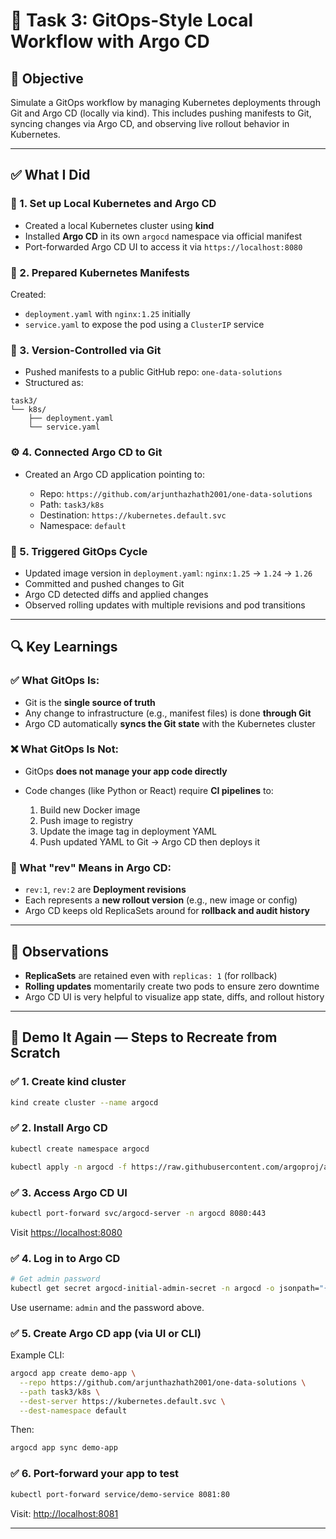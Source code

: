 # 🚀 Task 3: GitOps-Style Local Workflow with Argo CD

## 📌 Objective

Simulate a GitOps workflow by managing Kubernetes deployments through Git and Argo CD (locally via kind). This includes pushing manifests to Git, syncing changes via Argo CD, and observing live rollout behavior in Kubernetes.

---

## ✅ What I Did

### 🔧 1. Set up Local Kubernetes and Argo CD

* Created a local Kubernetes cluster using **kind**
* Installed **Argo CD** in its own `argocd` namespace via official manifest
* Port-forwarded Argo CD UI to access it via `https://localhost:8080`

### 📂 2. Prepared Kubernetes Manifests

Created:

* `deployment.yaml` with `nginx:1.25` initially
* `service.yaml` to expose the pod using a `ClusterIP` service

### 📝 3. Version-Controlled via Git

* Pushed manifests to a public GitHub repo: `one-data-solutions`
* Structured as:

```
task3/
└── k8s/
    ├── deployment.yaml
    └── service.yaml
```

### ⚙️ 4. Connected Argo CD to Git

* Created an Argo CD application pointing to:

  * Repo: `https://github.com/arjunthazhath2001/one-data-solutions`
  * Path: `task3/k8s`
  * Destination: `https://kubernetes.default.svc`
  * Namespace: `default`

### 🔄 5. Triggered GitOps Cycle

* Updated image version in `deployment.yaml`:
  `nginx:1.25` → `1.24` → `1.26`
* Committed and pushed changes to Git
* Argo CD detected diffs and applied changes
* Observed rolling updates with multiple revisions and pod transitions

---

## 🔍 Key Learnings

### ✅ What GitOps Is:

* Git is the **single source of truth**
* Any change to infrastructure (e.g., manifest files) is done **through Git**
* Argo CD automatically **syncs the Git state** with the Kubernetes cluster

### ❌ What GitOps Is Not:

* GitOps **does not manage your app code directly**
* Code changes (like Python or React) require **CI pipelines** to:

  1. Build new Docker image
  2. Push image to registry
  3. Update the image tag in deployment YAML
  4. Push updated YAML to Git → Argo CD then deploys it

### 🔁 What "rev" Means in Argo CD:

* `rev:1`, `rev:2` are **Deployment revisions**
* Each represents a **new rollout version** (e.g., new image or config)
* Argo CD keeps old ReplicaSets around for **rollback and audit history**

---

## 📸 Observations

* **ReplicaSets** are retained even with `replicas: 1` (for rollback)
* **Rolling updates** momentarily create two pods to ensure zero downtime
* Argo CD UI is very helpful to visualize app state, diffs, and rollout history

---

## 🧪 Demo It Again — Steps to Recreate from Scratch

### ✅ 1. Create kind cluster

```bash
kind create cluster --name argocd
```

### ✅ 2. Install Argo CD

```bash
kubectl create namespace argocd

kubectl apply -n argocd -f https://raw.githubusercontent.com/argoproj/argo-cd/stable/manifests/install.yaml
```

### ✅ 3. Access Argo CD UI

```bash
kubectl port-forward svc/argocd-server -n argocd 8080:443
```

Visit [https://localhost:8080](https://localhost:8080)

### ✅ 4. Log in to Argo CD

```bash
# Get admin password
kubectl get secret argocd-initial-admin-secret -n argocd -o jsonpath="{.data.password}" | base64 -d
```

Use username: `admin` and the password above.

### ✅ 5. Create Argo CD app (via UI or CLI)

Example CLI:

```bash
argocd app create demo-app \
  --repo https://github.com/arjunthazhath2001/one-data-solutions \
  --path task3/k8s \
  --dest-server https://kubernetes.default.svc \
  --dest-namespace default
```

Then:

```bash
argocd app sync demo-app
```

### ✅ 6. Port-forward your app to test

```bash
kubectl port-forward service/demo-service 8081:80
```

Visit: [http://localhost:8081](http://localhost:8081)

---

